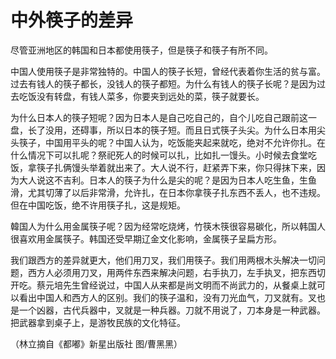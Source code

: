 # 中外筷子的差异

尽管亚洲地区的韩国和日本都使用筷子，但是筷子和筷子有所不同。 

中国人使用筷子是非常独特的。中国人的筷子长短，曾经代表着你生活的贫与富。过去有钱人的筷子都长，没钱人的筷子都短。为什么有钱人的筷子长呢？是因为过去吃饭没有转盘，有钱人菜多，你要夹到远处的菜，筷子就要长。 

为什么日本人的筷子短呢？因为日本人是自己吃自己的，自个儿吃自己跟前这一盘，长了没用，还碍事，所以日本的筷子短。而且日式筷子头尖。为什么日本用尖头筷子，中国用平头的呢？中国人认为，吃饭能夹起来就吃，绝对不允许你扎。在什么情况下可以扎呢？祭祀死人的时候可以扎，比如扎一馒头。小时候去食堂吃饭，拿筷子扎俩馒头举着就出来了。大人说不行，赶紧弄下来，你只得抹下来，因为大人说这不吉利。日本人的筷子为什么是尖的呢？是因为日本人吃生鱼，生鱼滑，尤其切薄了以后非常滑，允许扎，在日本你拿筷子扎东西不丢人，也不违规。但在中国吃饭，绝不许用筷子扎，这是规矩。 

韓国人为什么用金属筷子呢？因为经常吃烧烤，竹筷木筷很容易碳化，所以韩国人很喜欢用金属筷子。韩国还受早期辽金文化影响，金属筷子呈扁方形。 

我们跟西方的差异就更大，他们用刀叉，我们用筷子。我们用两根木头解决一切问题，西方人必须用刀叉，用两件东西来解决问题，右手执刀，左手执叉，把东西切开吃。蔡元培先生曾经说过，中国人从来都是尚文明而不尚武力的，从餐桌上就可以看出中国人和西方人的区别。我们的筷子温和，没有刀光血气，刀叉就有。叉也是一个凶器，古代兵器中，叉就是一种兵器。刀就不用说了，刀本身是一种武器。把武器拿到桌子上，是游牧民族的文化特征。 

（林立摘自《都嘟》新星出版社 图/曹黑黑）